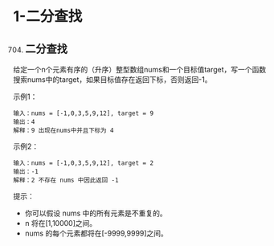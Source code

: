# 1-二分查找



704. ## 二分查找

给定一个n个元素有序的（升序）整型数组nums和一个目标值target，写一个函数搜索nums中的target，如果目标值存在返回下标，否则返回-1。

示例1：

```
输入：nums = [-1,0,3,5,9,12], target = 9
输出：4
解释：9 出现在nums中并且下标为 4
```

示例2：

```
输入：nums = [-1,0,3,5,9,12], target = 2
输出：-1
解释：2 不存在 nums 中因此返回 -1
```

提示：

- 你可以假设 nums 中的所有元素是不重复的。
- n 将在[1,10000]之间。
- nums 的每个元素都将在[-9999,9999]之间。